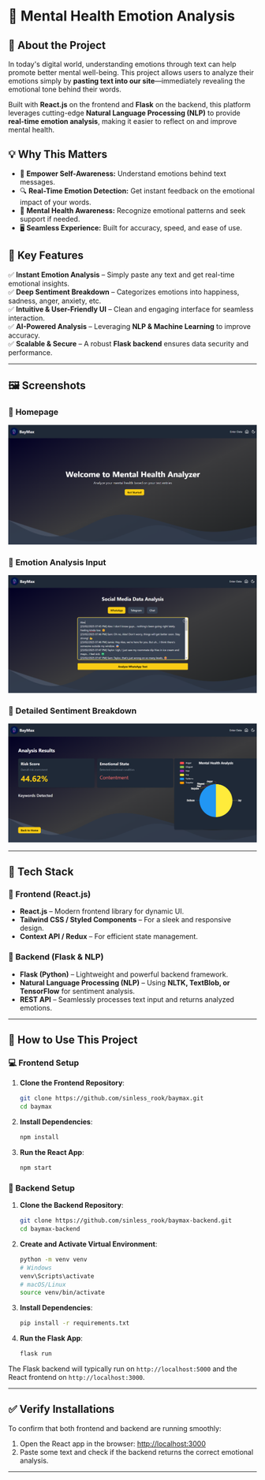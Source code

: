 # 🌿 Mental Health Emotion Analysis

## 🧠 About the Project

In today's digital world, understanding emotions through text can help promote better mental well-being. This project allows users to analyze their emotions simply by **pasting text into our site**—immediately revealing the emotional tone behind their words.

Built with **React.js** on the frontend and **Flask** on the backend, this platform leverages cutting-edge **Natural Language Processing (NLP)** to provide **real-time emotion analysis**, making it easier to reflect on and improve mental health.

## 💡 Why This Matters

- 💙 **Empower Self-Awareness:** Understand emotions behind text messages.
- 🔍 **Real-Time Emotion Detection:** Get instant feedback on the emotional impact of your words.
- 🌱 **Mental Health Awareness:** Recognize emotional patterns and seek support if needed.
- 🖥️ **Seamless Experience:** Built for accuracy, speed, and ease of use.

## 🚀 Key Features

✅ **Instant Emotion Analysis** – Simply paste any text and get real-time emotional insights.\
✅ **Deep Sentiment Breakdown** – Categorizes emotions into happiness, sadness, anger, anxiety, etc.\
✅ **Intuitive & User-Friendly UI** – Clean and engaging interface for seamless interaction.\
✅ **AI-Powered Analysis** – Leveraging **NLP & Machine Learning** to improve accuracy.\
✅ **Scalable & Secure** – A robust **Flask backend** ensures data security and performance.

---

## 🖼️ Screenshots  
### 🔹 **Homepage**
![Homepage Screenshot](https://github.com/SinlessRook/Baymax/blob/main/Screenshots/home.png)

### 🔹 **Emotion Analysis Input**
![Analysis Screenshot](https://github.com/SinlessRook/Baymax/blob/main/Screenshots/analyse.png)  

### 🔹 **Detailed Sentiment Breakdown**
![Sentiment Breakdown Screenshot](https://github.com/SinlessRook/Baymax/blob/main/Screenshots/results%20page.png)  



---

## 🔧 Tech Stack

### 🎨 Frontend (React.js)

- **React.js** – Modern frontend library for dynamic UI.
- **Tailwind CSS / Styled Components** – For a sleek and responsive design.
- **Context API / Redux** – For efficient state management.

### 🧠 Backend (Flask & NLP)

- **Flask (Python)** – Lightweight and powerful backend framework.
- **Natural Language Processing (NLP)** – Using **NLTK, TextBlob, or TensorFlow** for sentiment analysis.
- **REST API** – Seamlessly processes text input and returns analyzed emotions.

---

## 📌 How to Use This Project

### 💻 Frontend Setup

1. **Clone the Frontend Repository**:
   ```sh
   git clone https://github.com/sinless_rook/baymax.git
   cd baymax
   ```
2. **Install Dependencies**:
   ```sh
   npm install
   ```
3. **Run the React App**:
   ```sh
   npm start
   ```

### 🧠 Backend Setup

1. **Clone the Backend Repository**:
   ```sh
   git clone https://github.com/sinless_rook/baymax-backend.git
   cd baymax-backend
   ```
2. **Create and Activate Virtual Environment**:
   ```sh
   python -m venv venv
   # Windows
   venv\Scripts\activate
   # macOS/Linux
   source venv/bin/activate
   ```
3. **Install Dependencies**:
   ```sh
   pip install -r requirements.txt
   ```
4. **Run the Flask App**:
   ```sh
   flask run
   ```

The Flask backend will typically run on `http://localhost:5000` and the React frontend on `http://localhost:3000`.

---

## ✅ Verify Installations

To confirm that both frontend and backend are running smoothly:

1. Open the React app in the browser: [http://localhost:3000](http://localhost:3000)
2. Paste some text and check if the backend returns the correct emotional analysis.

---

